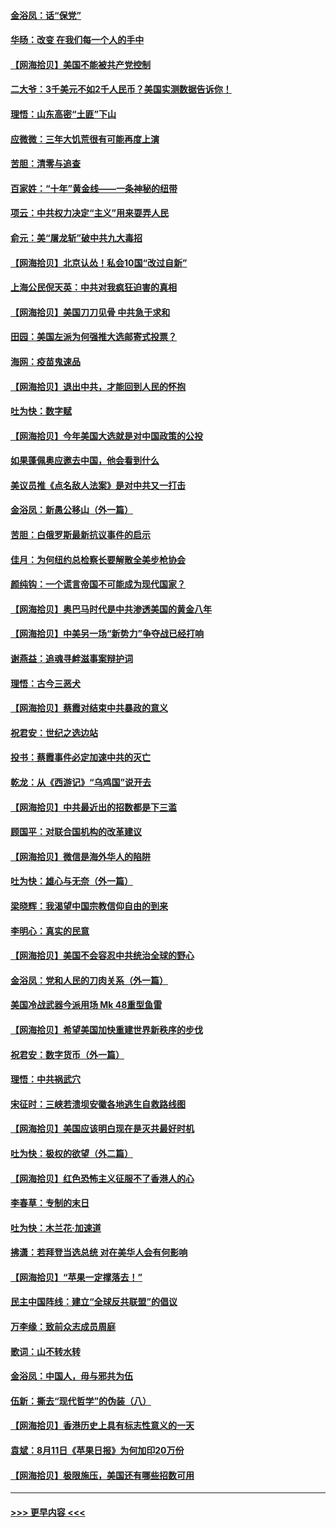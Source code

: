 #### [金浴凤：话“保党”](../pages/nsc993/n12361867.md?t=08280302) 
#### [华旸：改变 在我们每一个人的手中](../pages/nsc993/n12361774.md?t=08280302) 
#### [【网海拾贝】美国不能被共产党控制](../pages/nsc993/n12360271.md?t=08280302) 
#### [二大爷：3千美元不如2千人民币？美国实测数据告诉你！](../pages/nsc993/n12358563.md?t=08280302) 
#### [理悟：山东高密“土匪”下山](../pages/nsc993/n12358535.md?t=08280302) 
#### [应微微：三年大饥荒很有可能再度上演](../pages/nsc993/n12358523.md?t=08280302) 
#### [苦胆：清零与追查](../pages/nsc993/n12358501.md?t=08280302) 
#### [百家姓：“十年”黄金线——一条神秘的纽带](../pages/nsc993/n12358319.md?t=08280302) 
#### [项云：中共权力决定“主义”用来耍弄人民](../pages/nsc993/n12358172.md?t=08280302) 
#### [俞元：美“屠龙斩”破中共九大毒招](../pages/nsc993/n12357822.md?t=08280302) 
#### [【网海拾贝】北京认怂！私会10国“改过自新”](../pages/nsc993/n12357784.md?t=08280302) 
#### [上海公民倪天英：中共对我疯狂迫害的真相](../pages/nsc993/n12356341.md?t=08280302) 
#### [【网海拾贝】美国刀刀见骨 中共急于求和](../pages/nsc993/n12355511.md?t=08280302) 
#### [田园：美国左派为何强推大选邮寄式投票？](../pages/nsc993/n12352963.md?t=08280302) 
#### [海网：疫苗鬼速品](../pages/nsc993/n12354438.md?t=08280302) 
#### [【网海拾贝】退出中共，才能回到人民的怀抱](../pages/nsc993/n12352634.md?t=08280302) 
#### [吐为快：数字赋](../pages/nsc993/n12352317.md?t=08280302) 
#### [【网海拾贝】今年美国大选就是对中国政策的公投](../pages/nsc993/n12350973.md?t=08280302) 
#### [如果蓬佩奥应邀去中国，他会看到什么](../pages/nsc993/n12350945.md?t=08280302) 
#### [美议员推《点名敌人法案》是对中共又一打击](../pages/nsc993/n12350765.md?t=08280302) 
#### [金浴凤：新愚公移山（外一篇）](../pages/nsc993/n12350253.md?t=08280302) 
#### [苦胆：白俄罗斯最新抗议事件的启示](../pages/nsc993/n12349989.md?t=08280302) 
#### [佳月：为何纽约总检察长要解散全美步枪协会](../pages/nsc993/n12349939.md?t=08280302) 
#### [颜纯钩：一个谎言帝国不可能成为现代国家？](../pages/nsc993/n12349898.md?t=08280302) 
#### [【网海拾贝】奥巴马时代是中共渗透美国的黄金八年](../pages/nsc993/n12349284.md?t=08280302) 
#### [【网海拾贝】中美另一场“新势力”争夺战已经打响](../pages/nsc993/n12346998.md?t=08280302) 
#### [谢燕益：追魂寻衅滋事案辩护词](../pages/nsc993/n12346892.md?t=08280302) 
#### [理悟：古今三恶犬](../pages/nsc993/n12345190.md?t=08280302) 
#### [【网海拾贝】蔡霞对结束中共暴政的意义](../pages/nsc993/n12344263.md?t=08280302) 
#### [祝君安：世纪之选边站](../pages/nsc993/n12342382.md?t=08280302) 
#### [投书：蔡霞事件必定加速中共的灭亡](../pages/nsc993/n12341881.md?t=08280302) 
#### [乾龙：从《西游记》“乌鸡国”说开去](../pages/nsc993/n12341690.md?t=08280302) 
#### [【网海拾贝】中共最近出的招数都是下三滥](../pages/nsc993/n12341593.md?t=08280302) 
#### [顾国平：对联合国机构的改革建议](../pages/nsc993/n12339928.md?t=08280302) 
#### [【网海拾贝】微信是海外华人的陷阱](../pages/nsc993/n12338868.md?t=08280302) 
#### [吐为快：雄心与无奈（外一篇）](../pages/nsc993/n12338132.md?t=08280302) 
#### [梁晓辉：我渴望中国宗教信仰自由的到来](../pages/nsc993/n12336657.md?t=08280302) 
#### [李明心：真实的民意](../pages/nsc993/n12336089.md?t=08280302) 
#### [【网海拾贝】美国不会容忍中共统治全球的野心](../pages/nsc993/n12336063.md?t=08280302) 
#### [金浴凤：党和人民的刀肉关系（外一篇）](../pages/nsc993/n12335834.md?t=08280302) 
#### [美国冷战武器今派用场 Mk 48重型鱼雷](../pages/nsc993/n12335354.md?t=08280302) 
#### [【网海拾贝】希望美国加快重建世界新秩序的步伐](../pages/nsc993/n12334224.md?t=08280302) 
#### [祝君安：数字货币（外一篇）](../pages/nsc993/n12334186.md?t=08280302) 
#### [理悟：中共祸武穴](../pages/nsc993/n12333962.md?t=08280302) 
#### [宋征时：三峡若溃坝安徽各地逃生自救路线图](../pages/nsc993/n12332450.md?t=08280302) 
#### [【网海拾贝】美国应该明白现在是灭共最好时机](../pages/nsc993/n12332313.md?t=08280302) 
#### [吐为快：极权的欲望（外二篇）](../pages/nsc993/n12332089.md?t=08280302) 
#### [【网海拾贝】红色恐怖主义征服不了香港人的心](../pages/nsc993/n12329296.md?t=08280302) 
#### [李春草：专制的末日](../pages/nsc993/n12329079.md?t=08280302) 
#### [吐为快：木兰花‧加速道](../pages/nsc993/n12327366.md?t=08280302) 
#### [拂潇：若拜登当选总统 对在美华人会有何影响](../pages/nsc993/n12295996.md?t=08280302) 
#### [【网海拾贝】“苹果一定撑落去！”](../pages/nsc993/n12326784.md?t=08280302) 
#### [民主中国阵线：建立“全球反共联盟”的倡议](../pages/nsc993/n12324177.md?t=08280302) 
#### [万李缘：致前众志成员周庭](../pages/nsc993/n12324635.md?t=08280302) 
#### [歌词：山不转水转](../pages/nsc993/n12324599.md?t=08280302) 
#### [金浴凤：中国人，毋与邪共为伍](../pages/nsc993/n12324257.md?t=08280302) 
#### [伍新：撕去“现代哲学”的伪装（八）](../pages/nsc993/n12324188.md?t=08280302) 
#### [【网海拾贝】香港历史上具有标志性意义的一天](../pages/nsc993/n12324021.md?t=08280302) 
#### [袁斌：8月11日《苹果日报》为何加印20万份](../pages/nsc993/n12323955.md?t=08280302) 
#### [【网海拾贝】极限施压，美国还有哪些招数可用](../pages/nsc993/n12322512.md?t=08280302) 

----
#### [ >>> 更早内容 <<< ](../indexes/nsc993-earlier.md)
